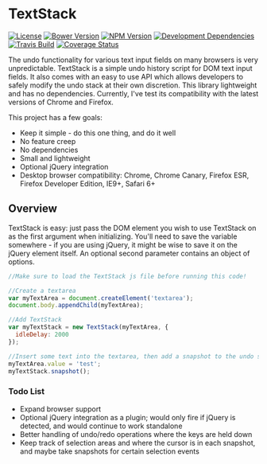 # TextStack
[![License](https://img.shields.io/cocoapods/l/AFNetworking.svg)](https://github.com/azaslavsky/TextStack#license) [![Bower Version](https://badge.fury.io/bo/textstack.svg)](http://badge.fury.io/bo/textstack) [![NPM Version](https://badge.fury.io/js/textstack.svg)](http://badge.fury.io/js/textstack) [![Development Dependencies](https://david-dm.org/azaslavsky/textstack/dev-status.svg)](https://david-dm.org/azaslavsky/textstack/dev-status) [![Travis Build](https://api.travis-ci.org/azaslavsky/TextStack.svg)](https://api.travis-ci.org/azaslavsky/TextStack) [![Coverage Status](https://img.shields.io/coveralls/azaslavsky/TextStack.svg)](https://coveralls.io/r/azaslavsky/TextStack?branch=master) 

The undo functionality for various text input fields on many browsers is very unpredictable.  TextStack is a simple undo history script for DOM text input fields.  It also comes with an easy to use API which allows developers to safely modify the undo stack at their own discretion.  This library lightweight and has no dependencies.  Currently, I've test its compatibility with the latest versions of Chrome and Firefox.

This project has a few goals:

* Keep it simple - do this one thing, and do it well
* No feature creep
* No dependencies
* Small and lightweight
* Optional jQuery integration
* Desktop browser compatibility: Chrome, Chrome Canary, Firefox ESR, Firefox Developer Edition, IE9+, Safari 6+

## Overview

TextStack is easy: just pass the DOM element you wish to use TextStack on as the first argument when initializing.  You'll need to save the variable somewhere - if you are using jQuery, it might be wise to save it on the jQuery element itself.  An optional second parameter contains an object of options.

```js
//Make sure to load the TextStack js file before running this code!

//Create a textarea
var myTextArea = document.createElement('textarea');
document.body.appendChild(myTextArea);

//Add TextStack
var myTextStack = new TextStack(myTextArea, {
  idleDelay: 2000
});

//Insert some text into the textarea, then add a snapshot to the undo stack
myTextArea.value = 'test';
myTextStack.snapshot();
```

### Todo List

* Expand browser support
* Optional jQuery integration as a plugin; would only fire if jQuery is detected, and would continue to work standalone
* Better handling of undo/redo operations where the keys are held down
* Keep track of selection areas and where the cursor is in each snapshot, and maybe take snapshots for certain selection events
